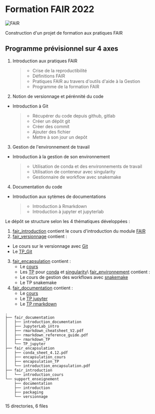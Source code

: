 # **Formation FAIR 2022**
![FAIR](https://crlnp.github.io/intro-gdr/images/fair.png)

Construction d'un projet de formation aux pratiques FAIR

## Programme prévisionnel sur 4 axes
1. Introduction aux pratiques FAIR
    > - Crise de la reproductibilité
    > - Définitions FAIR
    > - Pratiques FAIR au travers d'outils d'aide à la Gestion
    > - Programme de la formation FAIR

2. Notion de versionnage et pérénnité du code
  - Introduction à Git
    > - Récupérer du code depuis github, gitlab
    > - Créer un dépôt git
    > - Créer des commit
    > - Ajouter des fichier
    > - Mettre à son jour un depôt

3. Gestion de l'environnement de travail
  - Introduction à la gestion de son environnement
    > - Utilisation de conda et des environnements de travail
    > - Utilisation de conteneur avec singularity
    > - Gestionnaire de workflow avec snakemake

4. Documentation du code
  - Introduction aux sytèmes de documentations
    > - Introduction à Rmarkdown
    > - Introduction à jupyter et jupyterlab

Le dépôt se structure selon les 4 thématiques développées :
1. [fair_introduction](fair_introduction/introduction_fair_cours) contient le cours d'introduction du module [FAIR](fair_introduction/introduction_fair_cours/fair_introduction.pdf)
2. [fair_versionnage](fair_versionnage) contient :
  - Le cours sur le versionnage avec [Git](fair_versionnage/versionnage_cours/cours.odp)
  - Le [TP_Git](fair_versionnage/versionnage_TP/versionnage_git_TP.html)
3. [fair_encapsulation](fair_encapsulation) contient :
   - Le [cours](fair_encapsulation/encapsulation_cours/introduction_encapsulation.pdf)
   - Les [TP](fair_encapsulation/encapsulation_TP) pour [conda](fair_encapsulation/encapsulation_TP/fair_encapsulatiopn_conda.html) et [singularity](fair_encapsulation/encapsulation_TP/fair_encapsulation_docker_singularity.nb.html)\\
[fair_environnement](fair_environnement) contient :
   - Le cours de gestion des workflows avec [snakemake](fair_environnement/snakemake_cours)
   - Le TP snakemake
4. [fair_documentation](fair_documentation) contient :
    - Le [cours](fair_documentation/introduction_documentation/documentation_cours/introduction_documentation.pdf)
    - Le [TP jupyter](fair_documentation/documentation_TP/jupyter_TP/00_encapsulation_jupyter.ipynb)
    - Le [TP rmarkdown](fair_documentation/documentation_TP/rmarkdown_TP/Rmarkdown_TP.Rmd)


```
.
├── fair_documentation
│   ├── introduction_documentation
│   ├── JupyterLab_intro
│   ├── rmarkdown_cheatsheet_V2.pdf
│   ├── rmarkdown_reference_guide.pdf
│   ├── rmarkdown_TP
│   └── TP_jupyter
├── fair_encapsulation
│   ├── conda_sheet_4.12.pdf
│   ├── encapsulation_cours
│   ├── encapsulation_TP
│   └── introduction_encapsulation.pdf
├── fair_introduction
│   └── introduction_cours
└── support_enseignement
    ├── documentation
    ├── introduction
    ├── packaging
    └── versionnage
```

15 directories, 6 files
